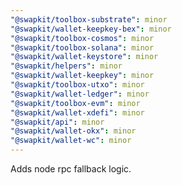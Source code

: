 ```yaml
---
"@swapkit/toolbox-substrate": minor
"@swapkit/wallet-keepkey-bex": minor
"@swapkit/toolbox-cosmos": minor
"@swapkit/toolbox-solana": minor
"@swapkit/wallet-keystore": minor
"@swapkit/helpers": minor
"@swapkit/wallet-keepkey": minor
"@swapkit/toolbox-utxo": minor
"@swapkit/wallet-ledger": minor
"@swapkit/toolbox-evm": minor
"@swapkit/wallet-xdefi": minor
"@swapkit/api": minor
"@swapkit/wallet-okx": minor
"@swapkit/wallet-wc": minor
---
```


Adds node rpc fallback logic.
